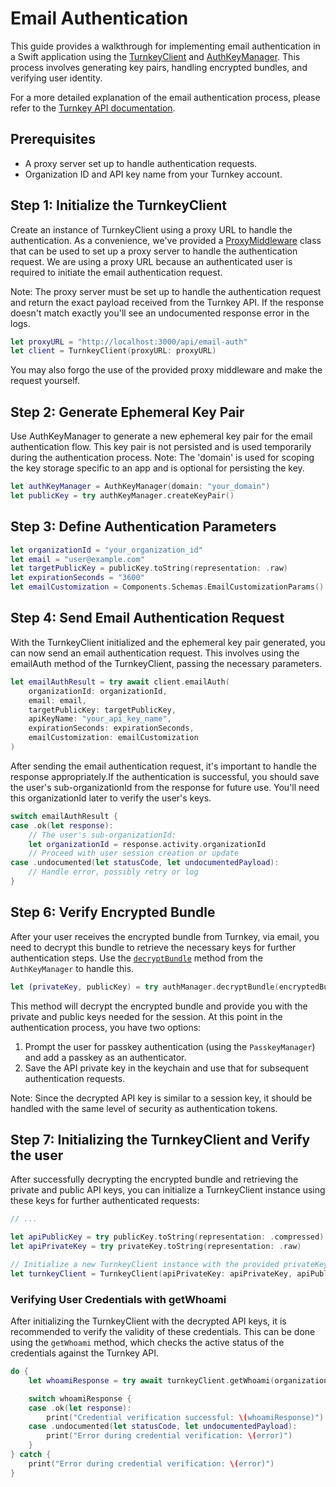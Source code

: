 # Email Authentication

This guide provides a walkthrough for implementing email authentication in a Swift application using the [TurnkeyClient](../Sources/TurnkeySDK/TurnkeyClient.generated.swift) and [AuthKeyManager](../Sources/Shared/AuthKeyManager.swift). This process involves generating key pairs, handling encrypted bundles, and verifying user identity.

For a more detailed explanation of the email authentication process, please refer to the [Turnkey API documentation](https://docs.turnkey.com/features/email-auth).

## Prerequisites

- A proxy server set up to handle authentication requests.
- Organization ID and API key name from your Turnkey account.

## Step 1: Initialize the TurnkeyClient

Create an instance of TurnkeyClient using a proxy URL to handle the authentication.
As a convenience, we've provided a [ProxyMiddleware](../Sources/Shared/ProxyMiddleware.swift) class that can be used to set up a proxy server to handle the authentication request.
We are using a proxy URL because an authenticated user is required to initiate the email authentication request.

Note: The proxy server must be set up to handle the authentication request and return the exact payload received from the Turnkey API. If the response doesn't match exactly you'll see an undocumented response error in the logs.

```swift
let proxyURL = "http://localhost:3000/api/email-auth"
let client = TurnkeyClient(proxyURL: proxyURL)
```

You may also forgo the use of the provided proxy middleware and make the request yourself.

## Step 2: Generate Ephemeral Key Pair

Use AuthKeyManager to generate a new ephemeral key pair for the email authentication flow.
This key pair is not persisted and is used temporarily during the authentication process.
Note: The 'domain' is used for scoping the key storage specific to an app and is optional for persisting the key.

```swift
let authKeyManager = AuthKeyManager(domain: "your_domain")
let publicKey = try authKeyManager.createKeyPair()
```

## Step 3: Define Authentication Parameters

```swift
let organizationId = "your_organization_id"
let email = "user@example.com"
let targetPublicKey = publicKey.toString(representation: .raw)
let expirationSeconds = "3600"
let emailCustomization = Components.Schemas.EmailCustomizationParams() // Customize as needed
```

## Step 4: Send Email Authentication Request

With the TurnkeyClient initialized and the ephemeral key pair generated, you can now send an email authentication request. This involves using the emailAuth method of the TurnkeyClient, passing the necessary parameters.

```swift
let emailAuthResult = try await client.emailAuth(
    organizationId: organizationId,
    email: email,
    targetPublicKey: targetPublicKey,
    apiKeyName: "your_api_key_name",
    expirationSeconds: expirationSeconds,
    emailCustomization: emailCustomization
)
```

After sending the email authentication request, it's important to handle the response appropriately.If the authentication is successful, you should save the user's sub-organizationId from the response for future use. You'll need this organizationId later to verify the user's keys.

```swift
switch emailAuthResult {
case .ok(let response):
    // The user's sub-organizationId:
    let organizationId = response.activity.organizationId
    // Proceed with user session creation or update
case .undocumented(let statusCode, let undocumentedPayload):
    // Handle error, possibly retry or log
}
```

## Step 6: Verify Encrypted Bundle

After your user receives the encrypted bundle from Turnkey, via email, you need to decrypt this bundle to retrieve the necessary keys for further authentication steps. Use the [`decryptBundle`](../Sources/Shared/AuthKeyManager.swift?plain=1#L160) method from the `AuthKeyManager` to handle this.

```swift
let (privateKey, publicKey) = try authManager.decryptBundle(encryptedBundle)
```

This method will decrypt the encrypted bundle and provide you with the private and public keys needed for the session.
At this point in the authentication process, you have two options:

1. Prompt the user for passkey authentication (using the `PasskeyManager`) and add a passkey as an authenticator.
2. Save the API private key in the keychain and use that for subsequent authentication requests.

Note: Since the decrypted API key is similar to a session key, it should be handled with the same level of security as authentication tokens.

## Step 7: Initializing the TurnkeyClient and Verify the user

After successfully decrypting the encrypted bundle and retrieving the private and public API keys, you can initialize a TurnkeyClient instance using these keys for further authenticated requests:

```swift
// ...

let apiPublicKey = try publicKey.toString(representation: .compressed)
let apiPrivateKey = try privateKey.toString(representation: .raw)

// Initialize a new TurnkeyClient instance with the provided privateKey and publicKey
let turnkeyClient = TurnkeyClient(apiPrivateKey: apiPrivateKey, apiPublicKey: apiPublicKey)
```

### Verifying User Credentials with getWhoami

After initializing the TurnkeyClient with the decrypted API keys, it is recommended to verify the validity of these credentials. This can be done using the `getWhoami` method, which checks the active status of the credentials against the Turnkey API.

```swift
do {
    let whoamiResponse = try await turnkeyClient.getWhoami(organizationId: organizationId /* from emailAuthResult */)

    switch whoamiResponse {
    case .ok(let response):
        print("Credential verification successful: \(whoamiResponse)")
    case .undocumented(let statusCode, let undocumentedPayload):
        print("Error during credential verification: \(error)")
    }
} catch {
    print("Error during credential verification: \(error)")
}


```
